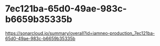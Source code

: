 # 7ec121ba-65d0-49ae-983c-b6659b35335b
https://sonarcloud.io/summary/overall?id=iamneo-production_7ec121ba-65d0-49ae-983c-b6659b35335b
